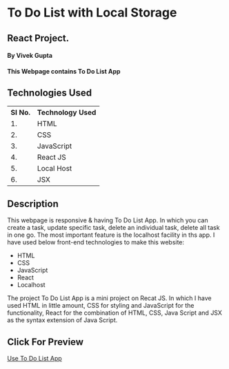 # To Do List with Local Storage

## React Project. 

#### By Vivek Gupta

#### This Webpage contains To Do List App

## Technologies Used

<table>
    <tr>
        <th>
            SI No.
            </th>
                <th>
            Technology Used
            </th>
    </tr>
    <tr>
        <td>
            1.
        </td>
        <td>
            HTML
        </td>
    </tr>
    <tr>
        <td>
            2.
        </td>
        <td>
            CSS
        </td>
    </tr>
    <tr>
        <td>
            3.
        </td>
        <td>
            JavaScript
        </td>
    </tr>
    <tr>
        <td>
            4.
        </td>
        <td>
            React JS
        </td>
    </tr>
     <tr>
        <td>
            5.
        </td>
        <td>
            Local Host
        </td>
    </tr>
     <tr>
        <td>
            6.
        </td>
        <td>
            JSX
        </td>
    </tr>
    
 </table>
    

## Description
This webpage is responsive & having To Do List App. In which you can create a task, update specific task, delete an individual task, delete all task in one go. The most important feature is the localhost facility in ths app. 
I have used below front-end technologies to make this website:

* HTML
* CSS
* JavaScript
* React
* Localhost

<p>
The project To Do List App is a mini project on Recat JS. In which I have used HTML in little amount, CSS for styling and JavaScript for the functionality, React for the combination of HTML, CSS, Java Script and JSX as the syntax extension of Java Script.
</p>

## Click For Preview
<a href="https://ephemeral-semolina-a84c08.netlify.app/">Use To Do List App</a>
